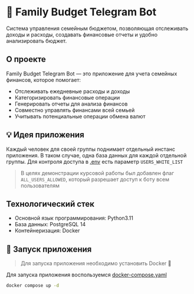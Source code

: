 # :bank: Family Budget Telegram Bot

Система управления семейным бюджетом, позволяющая отслеживать доходы и расходы, создавать финансовые отчеты и удобно анализировать бюджет.

## О проекте

Family Budget Telegram Bot — это приложение для учета семейных финансов, которое помогает:

- Отслеживать ежедневные расходы и доходы
- Категоризировать финансовые операции
- Генерировать отчеты для анализа финансов
- Совместно управлять финансами всей семьей
- Учитывать потенциальные операции обмена валют

## :bulb: Идея приложения
Каждый человек для своей группы поднимает отдельный инстанс приложения. В таком случае, одна база данных для каждой отдельной группы.
Для контроля доступа в [.env](./.env) есть параметр `USERS_WHITE_LIST`
> В целях демонстрации курсовой работы был добавлен флаг `ALL_USERS_ALLOWED`, который разрешает доступ к боту всем пользователям

## Технологический стек

- Основной язык программирования: Python3.11
- База данных: PostgreSQL 14
- Контейнеризация: Docker

## :runner: Запуск приложения
> Для запуска приложения необходимо установить Docker :whale:

Для запуска приложения воспользуемся [docker-compose.yaml](./docker-compose.yaml)
```bash
docker compose up -d
```